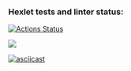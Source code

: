 ### Hexlet tests and linter status:
[![Actions Status](https://github.com/Murat72/frontend-project-lvl1/workflows/hexlet-check/badge.svg)](https://github.com/Murat72/frontend-project-lvl1/actions)

<a href="https://codeclimate.com/github/Murat72/frontend-project-lvl1/maintainability"><img src="https://api.codeclimate.com/v1/badges/03ec7a2986b872b80265/maintainability" /></a>

[![asciicast](https://asciinema.org/a/mEXQJPjqtcBT3S80YkeK7aEHW.svg)](https://asciinema.org/a/mEXQJPjqtcBT3S80YkeK7aEHW)
